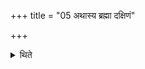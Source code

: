 +++
title = "05 अथास्य ब्रह्मा दक्षिणं"

+++

<details><summary>थिते</summary>

अथास्य ब्रह्मा दक्षिणं हस्तं गृह्णाति ५
</details>
